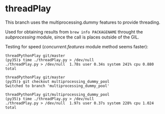 # threadPlay

This branch uses the multiprocessing.dummy features to provide threading.

Used for obtaining results from `brew info PACKAGENAME` throught the _subprocessing_ module, since the call is places outside of the GIL.

Testing for speed (_concurrent.features_ module method seems faster):

```
threadPythonPlay git/master
(py35)❯ time ./threadPlay.py > /dev/null
./threadPlay.py > /dev/null  1.78s user 0.34s system 241% cpu 0.880 total

threadPythonPlay git/master
(py35)❯ git checkout multiprocessing_dummy_pool
Switched to branch 'multiprocessing_dummy_pool'

threadPythonPlay git/multiprocessing_dummy_pool
(py35)❯ time ./threadPlay.py > /dev/null
./threadPlay.py > /dev/null  1.97s user 0.37s system 228% cpu 1.024 total
```
